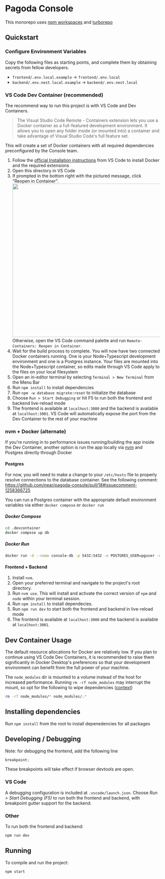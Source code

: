 # Pagoda Console

This monorepo uses [npm workspaces](https://docs.npmjs.com/cli/v7/using-npm/workspaces) and [turborepo](https://turborepo.org/)

## Quickstart

### Configure Environment Variables

Copy the following files as starting points, and complete them by obtaining secrets from fellow developers.

- `frontend/.env.local.example` → `frontend/.env.local`
- `backend/.env.nest.local.example` → `backend/.env.nest.local`

### VS Code Dev Container (recommended)

The recommend way to run this project is with VS Code and Dev Containers.

> The Visual Studio Code Remote - Containers extension lets you use a Docker container as a full-featured development environment. It allows you to open any folder inside (or mounted into) a container and take advantage of Visual Studio Code's full feature set.

This will create a set of Docker containers with all required dependencies preconfigured by the Console team.

1. Follow the [official Installation instructions](https://code.visualstudio.com/docs/remote/containers#_installation) from VS Code to install Docker and the required extensions
2. Open this directory in VS Code
3. If prompted in the bottom right with the pictured message, click "Reopen in Container".
   <img src="./devResources/reopen-in-container.png" width="500">  
   Otherwise, open the VS Code command palette and run `Remote-Containers: Reopen in Container`.
4. Wait for the build process to complete. You will now have two connected Docker containers running. One is your Node+Typescript development environment and one is a Postgres instance. Your files are mounted into the Node+Typescript container, so edits made through VS Code apply to the files on your local filesystem
5. Open an in-editor terminal by selecting `Terminal > New Terminal` from the Menu Bar
6. Run `npm install` to install dependencies
7. Run `npm -w database migrate:reset` to initialize the database
8. Choose `Run > Start Debugging` or hit F5 to run both the frontend and backend live-reload mode
9. The frontend is available at `localhost:3000` and the backend is available at `localhost:3001`. VS Code will automatically expose the port from the Dev Container to the rest of your machine

### nvm + Docker (alternate)

If you're running in to performance issues running/building the app inside the Dev Container, another option is run the app locally via [nvm](https://github.com/nvm-sh/nvm) and Postgres directly through Docker

#### Postgres

For now, you will need to make a change to your `/etc/hosts` file to properly resolve connections to the database container.
See the following comment: https://github.com/near/pagoda-console/pull/18#issuecomment-1258366725

You can run a Postgres container with the appropriate default environment variables via either `docker compose` or `docker run`

##### Docker Compose

```bash
cd .devcontainer
docker compose up db
```

##### Docker Run

```bash
docker run -d --name console-db -p 5432:5432 -e POSTGRES_USER=pguser -e POSTGRES_PASSWORD=pgpass -e POSTGRES_DB=devconsole postgres:13-alpine
```

#### Frontend + Backend

1. Install `nvm`.
2. Open your preferred terminal and navigate to the project's root directory.
3. Run `nvm use`. This will install and activate the correct version of `npm` and `node` within your terminal session.
4. Run `npm install` to install dependecies.
5. Run `npm run dev` to start both the frontend and backend in live-reload mode
6. The frontend is available at `localhost:3000` and the backend is available at `localhost:3001`.

## Dev Container Usage

The default resource allocations for Docker are relatively low. If you plan to continue using VS Code Dev Containers, it is recommended to raise them significantly in Docker Desktop's preferences so that your development environment can benefit from the full power of your machine.

The `node_modules` dir is mounted to a volume instead of the host for increased performance. Running `rm -rf node_modules` may interrupt the mount, so opt for the following to wipe dependencies ([context](https://code.visualstudio.com/remote/advancedcontainers/improve-performance#_use-a-targeted-named-volume))

```bash
rm -rf node_modules/* node_modules/.*
```

## Installing dependencies

Run `npm install` from the root to install depenedencies for all packages

## Developing / Debugging

Note: for debugging the frontend, add the following line

```ts
breakpoint;
```

These breakpoints will take effect if browser devtools are open.

### VS Code

A debugging configuration is included at `.vscode/launch.json`. Choose _Run > Start Debugging (F5)_ to run both the frontend and backend, with breakpoint gutter support for the backend.

### Other

To run both the frontend and backend:

```bash
npm run dev
```

## Running

To compile and run the project:

```bash
npm start
```
